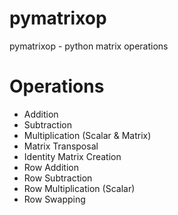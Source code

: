 # pymatrixop
pymatrixop - python matrix operations

# Operations
* Addition
* Subtraction
* Multiplication (Scalar & Matrix)
* Matrix Transposal
* Identity Matrix Creation
* Row Addition
* Row Subtraction
* Row Multiplication (Scalar)
* Row Swapping
